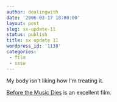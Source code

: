 ```yaml
---
author: dealingwith
date: '2006-03-17 18:00:00'
layout: post
slug: sx-update-11
status: publish
title: sx update 11
wordpress_id: '1138'
categories:
 - film
 - sxsw
---
```


My body isn't liking how I'm treating it.

[Before the Music Dies][1] is an excellent film.

   [1]: http://www.beforethemusicdies.com/index2.html

